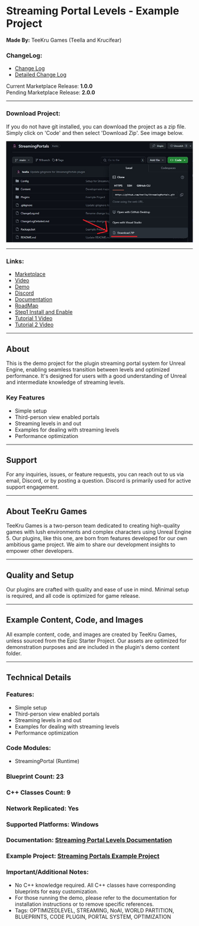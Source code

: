 # Streaming Portal Levels - Example Project

**Made By:** TeeKru Games (Teella and Krucifear)

### ChangeLog:
- [Change Log](ChangeLog.md) 
- [Detailed Change Log](ChangeLogDetailed.md) 

Current Marketplace Release: **1.0.0**  
Pending Marketplace Release: **2.0.0**  

---

### Download Project:

If you do not have git installed, you can download the project as a zip file. Simply click on 'Code' and then select 'Download Zip'. See image below.

![](Images/GitHubDownload.jpg?raw=true)

---

### Links:
- [Marketplace](https://www.unrealengine.com/marketplace/en-US/product/streaming-portal-levels)
- [Video](https://www.youtube.com/watch?v=-iGnsRno5e4)
- [Demo](https://teekrugames.com/SPL/StreamingPortalLevels.zip)
- [Discord](https://discord.gg/mjgDTYthm9)
- [Documentation](https://teekrugames.com/SPL/StreamingPortalLevels.pdf)
- [RoadMap](https://trello.com/b/DQ224cnR/stream-portal-levels-roadmap)
- [Step1 Install and Enable](https://www.youtube.com/watch?v=e509qLxdKC0)
- [Tutorial 1 Video](https://www.youtube.com/watch?v=SIklAPC1eDE)
- [Tutorial 2 Video](https://www.youtube.com/watch?v=wcut78Jc_f4)

---

## About

This is the demo project for the plugin streaming portal system for Unreal Engine, enabling seamless transition between levels and optimized performance. It's designed for users with a good understanding of Unreal and intermediate knowledge of streaming levels.

### Key Features

- Simple setup
- Third-person view enabled portals
- Streaming levels in and out
- Examples for dealing with streaming levels
- Performance optimization

---

## Support

For any inquiries, issues, or feature requests, you can reach out to us via email, Discord, or by posting a question. Discord is primarily used for active support engagement.

---

## About TeeKru Games

TeeKru Games is a two-person team dedicated to creating high-quality games with lush environments and complex characters using Unreal Engine 5. Our plugins, like this one, are born from features developed for our own ambitious game project. We aim to share our development insights to empower other developers.

---

## Quality and Setup

Our plugins are crafted with quality and ease of use in mind. Minimal setup is required, and all code is optimized for game release.

---

## Example Content, Code, and Images

All example content, code, and images are created by TeeKru Games, unless sourced from the Epic Starter Project. Our assets are optimized for demonstration purposes and are included in the plugin's demo content folder.

---

## Technical Details

### Features:

- Simple setup
- Third-person view enabled portals
- Streaming levels in and out
- Examples for dealing with streaming levels
- Performance optimization

### Code Modules:

- StreamingPortal (Runtime)

### Blueprint Count: 23
### C++ Classes Count: 9
### Network Replicated: Yes
### Supported Platforms: Windows
### Documentation: [Streaming Portal Levels Documentation](https://teekrugames.com/SPL/StreamingPortalLevels.pdf)
### Example Project: [Streaming Portals Example Project](https://teekrugames.com/SPL/StreamingPortals.zip)

### Important/Additional Notes:

- No C++ knowledge required. All C++ classes have corresponding blueprints for easy customization.
- For those running the demo, please refer to the documentation for installation instructions or to remove specific references.
- Tags: OPTIMIZEDLEVEL, STREAMING, NoAI, WORLD PARTITION, BLUEPRINTS, CODE PLUGIN, PORTAL SYSTEM, OPTIMIZATION

